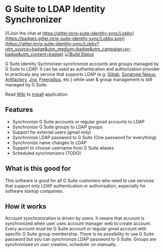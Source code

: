 # G Suite to LDAP Identity Synchronizer
[![Join the chat at https://gitter.im/g-suite-identity-sync/Lobby](https://badges.gitter.im/g-suite-identity-sync/Lobby.svg)](https://gitter.im/g-suite-identity-sync/Lobby?utm_source=badge&utm_medium=badge&utm_campaign=pr-badge&utm_content=badge)  [![Build Status](https://travis-ci.org/hlavki/g-suite-identity-sync.svg?branch=master)](https://travis-ci.org/hlavki/g-suite-identity-sync)

G Suite Identity Sychronizer synchronize accounts and groups managed by G Suite to LDAP. It can be used as authentication and authorization provider to practicaly any service that supports LDAP (e.g. [Gitlab](https://about.gitlab.com/), [Sonatype Nexus](http://www.sonatype.org/nexus/), [Artifactory](https://www.jfrog.com/artifactory/), [Jira](https://www.atlassian.com/software/jira), [Freeradius](https://freeradius.org/), etc.) while user & group management is still managed by G Suite.

Read [Wiki](https://github.com/hlavki/g-suite-identity-sync/wiki) to [install](https://github.com/hlavki/g-suite-identity-sync/wiki/Install) application.

## Features

* Synchronize G Suite accounts or regular gmail accounts to LDAP
* Synchronize G Suite groups to LDAP groups
* Support for external users (gmail only)
* Synchronize LDAP password to G Suite (One password for everything)
* Synchronize name changes to LDAP
* Support to choose username from G Suite aliases
* Scheduled synchronizers (TODO)

## What is this good for

This software is good for all G Suite customers who need to use services that support only LDAP authentication or authorization, especially for software startup companies.

## How it works

Account synchronization is driven by users. It means that account is synchronized when user uses account manager web to create account.
Every account must be G Suite account or regular gmail account with specific G Suite group membership.
There is no possibility to use G Suite password but you can synchronize LDAP password to G Suite.
Groups are synchronized on user creation, scheduler on manually.
